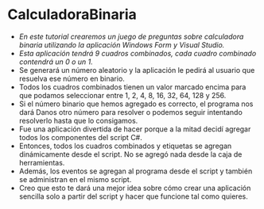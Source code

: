 # CalculadoraBinaria

- _En este tutorial crearemos un juego de preguntas sobre calculadora binaria utilizando la aplicación Windows Form y Visual Studio._
- _Esta aplicación tendrá 9 cuadros combinados, cada cuadro combinado contendrá un 0 o un 1._
- Se generará un número aleatorio y la aplicación le pedirá al usuario que resuelva ese número en binario.
- Todos los cuadros combinados tienen un valor marcado encima para que podamos seleccionar entre 1, 2, 4, 8, 16, 32, 64, 128 y 256.
- Si el número binario que hemos agregado es correcto, el programa nos dará Danos otro número para resolver o podemos seguir intentando resolverlo hasta que lo consigamos.
- Fue una aplicación divertida de hacer porque a la mitad decidí agregar todos los componentes del script C#.
- Entonces, todos los cuadros combinados y etiquetas se agregan dinámicamente desde el script. No se agregó nada desde la caja de herramientas.
- Además, los eventos se agregan al programa desde el script y también se administran en el mismo script.
- Creo que esto te dará una mejor idea sobre cómo crear una aplicación sencilla solo a partir del script y hacer que funcione tal como quieres.
